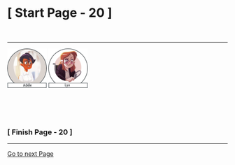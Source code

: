 #						     [ Start Page - 20 ]
<br>

---

![Adéle](images/adele-1.png) ![Lya](images/lya-01.png)


  
   
  
 
<br>
<br>
<br>

###			             [ Finish Page - 20 ]

---

[Go to next Page](https://github.com/batistasilva/Lya-Comic-book/blob/main/Page-21.md)
